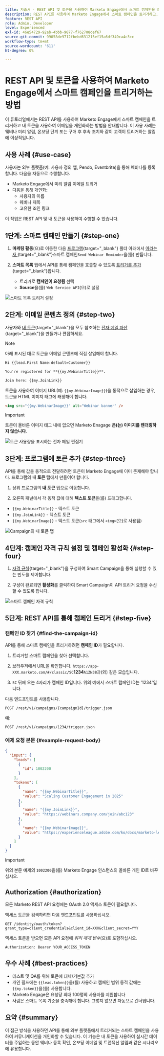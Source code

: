```yaml
---
title: 자습서 - REST API 및 토큰을 사용하여 Marketo Engage에서 스마트 캠페인을 트리거하는 방법
description: REST API를 사용하여 Marketo Engage에서 스마트 캠페인을 트리거하고, 내 토큰을 사용하여 이메일을 개인화하는 방법을 알아봅니다.
feature: REST API
role: Admin, Developer
level: Experienced
exl-id: 46e54729-92ab-4bbb-9877-f762708def67
source-git-commit: 99058de9712fbebd631215ef15a6df349ca4c3cc
workflow-type: tm+mt
source-wordcount: '611'
ht-degree: 0%

---
```


# REST API 및 토큰을 사용하여 Marketo Engage에서 스마트 캠페인을 트리거하는 방법

이 튜토리얼에서는 REST API를 사용하여 Marketo Engage에서 스마트 캠페인을 트리거하고 내 토큰을 사용하여 이메일을 개인화하는 방법을 안내합니다. 이 사용 사례는 웨비나 미리 알림, 온보딩 단계 또는 구매 후 후속 조치와 같이 고객이 트리거하는 알림에 이상적입니다.

## 사용 사례 {#use-case}

사용자는 외부 플랫폼(예: 사용자 정의 앱, Pendo, Eventbrite)을 통해 웨비나를 등록합니다. 다음을 자동으로 수행합니다.

* Marketo Engage에서 미리 알림 이메일 트리거
* 다음을 통해 개인화:
   * 사용자의 이름
   * 웨비나 제목
   * 고유한 조인 링크

이 작업은 REST API 및 내 토큰을 사용하여 수행할 수 있습니다.

## 1단계: 스마트 캠페인 만들기 {#step-one}

1. **마케팅 활동**(으)로 이동한 다음 [프로그램](https://experienceleague.adobe.com/ko/docs/marketo/using/product-docs/core-marketo-concepts/programs/creating-programs/understanding-programs){target="_blank"} 폴더 아래에서 [이라는 새 ](https://experienceleague.adobe.com/ko/docs/marketo/using/product-docs/core-marketo-concepts/smart-campaigns/understanding-smart-campaigns){target="_blank"}스마트 캠페인`Send Webinar Reminder`을(를) 만듭니다.

1. **스마트 목록** 탭에서 API를 통해 캠페인을 호출할 수 있도록 [트리거를 추가](https://experienceleague.adobe.com/ko/docs/marketo/using/product-docs/core-marketo-concepts/smart-campaigns/creating-a-smart-campaign/define-smart-list-for-smart-campaign-trigger){target="_blank"}합니다.

   * 트리거로 **캠페인이 요청됨** 선택
   * **Source**&#x200B;을(를) `Web Service API`(으)로 설정

![스마트 목록 트리거 설정](assets/trigger-smart-campaign-rest-api-1.png)

## 2단계: 이메일 콘텐츠 정의 {#step-two}

사용자와 [내 토큰](https://experienceleague.adobe.com/ko/docs/marketo-developer/marketo/rest/assets/emails){target="_blank"}을 모두 참조하는 [전자 메일 자산](https://experienceleague.adobe.com/ko/docs/marketo/using/product-docs/core-marketo-concepts/programs/tokens/managing-my-tokens){target="_blank"}을 만들거나 편집하세요.

>[!NOTE]
>
>아래 표시된 대로 토큰을 이메일 콘텐츠에 직접 삽입해야 합니다.

```html
Hi {{lead.First Name:default=Customer}}

You're registered for **{{my.WebinarTitle}}**.

Join here: {{my.JoinLink}}
```

토큰을 사용하여 이미지 URL(예: `{{my.WebinarImage}}`)을 동적으로 삽입하는 경우, 토큰을 HTML 이미지 태그에 래핑해야 합니다.

```html
<img src="{{my.WebinarImage}}" alt="Webinar banner" />
```

>[!IMPORTANT]
>
>토큰이 올바른 이미지 태그 내에 없으면 Marketo Enagage **은(는) 이미지를 렌더링하지 않습니다**.

![토큰 사용량을 표시하는 전자 메일 편집기](assets/trigger-smart-campaign-rest-api-2.png)

## 3단계: 프로그램에 토큰 추가 {#step-three}

API를 통해 값을 동적으로 전달하려면 토큰이 Marketo Engage에 이미 존재해야 합니다. 프로그램의 **내 토큰** 탭에서 만들어야 합니다.

1. 상위 프로그램의 **내 토큰** 탭으로 이동합니다.

2. 오른쪽 패널에서 각 동적 값에 대해 **텍스트 토큰**&#x200B;을(를) 드래그합니다.

* `{{my.WebinarTitle}}` - 텍스트 토큰
* `{{my.JoinLink}}` - 텍스트 토큰
* `{{my.WebinarImage}}` - 텍스트 토큰(`src` 태그에서 `<img>`(으)로 사용됨)

![Campaign의 내 토큰 탭](assets/trigger-smart-campaign-rest-api-3.png)

## 4단계: 캠페인 자격 규칙 설정 및 캠페인 활성화 {#step-four}

1. [자격 규칙](https://experienceleague.adobe.com/ko/docs/marketo/using/product-docs/core-marketo-concepts/smart-campaigns/using-smart-campaigns/edit-qualification-rules-in-a-smart-campaign){target="_blank"}을 구성하여 Smart Campaign을 통해 실행할 수 있는 빈도를 제어합니다.

1. 구성이 완료되면 **활성화**&#x200B;를 클릭하여 Smart Campaign이 API 트리거 요청을 수신할 수 있도록 합니다.

![스마트 캠페인 자격 규칙](assets/trigger-smart-campaign-rest-api-4.png)

## 5단계: REST API를 통해 캠페인 트리거 {#step-five}

### 캠페인 ID 찾기 {#find-the-campaign-id}

API를 통해 스마트 캠페인을 트리거하려면 **캠페인 ID**&#x200B;가 필요합니다.

1. 트리거할 스마트 캠페인을 찾아 선택합니다.

1. 브라우저에서 URL을 확인합니다. `https://app-XXX.marketo.com/#/classic/SC`**1234**`A1ZN38`&#x200B;과(와) 같은 모습입니다.

1. `SC` 뒤에 오는 4자리가 캠페인 ID입니다. 위의 예에서 스마트 캠페인 ID는 &#39;1234&#39;입니다.

다음 엔드포인트를 사용합니다.

```
POST /rest/v1/campaigns/{campaignId}/trigger.json
```

예:

```
POST /rest/v1/campaigns/1234/trigger.json
```

### 예제 요청 본문 {#example-request-body}

```json
{
  "input": {
    "leads": [
      {
        "id": 1002200
      }
    ],
    "tokens": [
      {
        "name": "{{my.WebinarTitle}}",
        "value": "Scaling Customer Engagement in 2025"
      },
      {
        "name": "{{my.JoinLink}}",
        "value": "https://webinars.company.com/join/abc123"
      },
      {
        "name": "{{my.WebinarImage}}",
        "value": "https://experienceleague.adobe.com/ko/docs/marketo-learn/tutorials/events/media_1c6f338a518ada11550084c8ab3a6bbf554ff6eac.jpeg"
      }
    ]
  }
}
```

>[!IMPORTANT]
>
>위의 본문 예제의 `1002200`을(를) Marketo Engage 인스턴스의 올바른 개인 ID로 바꾸십시오.

## Authorization {#authorization}

모든 Marketo REST API 요청에는 OAuth 2.0 액세스 토큰이 필요합니다.

액세스 토큰을 검색하려면 다음 엔드포인트를 사용하십시오.

```
GET /identity/oauth/token?grant_type=client_credentials&client_id=XXX&client_secret=YYY
```

액세스 토큰을 받으면 모든 API 요청에 _쿼리 매개 변수_(으)로 포함하십시오.

```
Authorization: Bearer YOUR_ACCESS_TOKEN
```

## 우수 사례 {#best-practices}

* 테스트 및 QA를 위해 토큰에 대체/기본값 추가
* 개인 필드에는 `{{lead.token}}`을(를) 사용하고 캠페인 범위 동적 값에는 `{{my.token}}`을(를) 사용합니다.
* Marketo Engage은 요청당 최대 100명의 사용자를 지원합니다
* 사람은 스마트 목록 기준을 충족해야 합니다. 그렇지 않으면 자동으로 건너뜁니다.

## 요약 {#summary}

이 접근 방식을 사용하면 API를 통해 외부 플랫폼에서 트리거되는 스마트 캠페인을 사용하여 커뮤니케이션을 개인화할 수 있습니다. 이 기능은 내 토큰을 사용하여 실시간 데이터를 주입하는 동안 웨비나 등록 확인, 온보딩 이메일 및 트랜잭션 알림과 같은 시나리오에 유용합니다.
